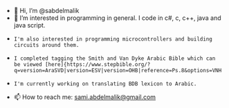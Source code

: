 - 👋 Hi, I’m @sabdelmalik
- 👀 I’m interested in programming in general. I code in c#, c, c++, java and java script.
-     I'm also interested in programming microcontrollers and building circuits around them.
-     I completed tagging the Smith and Van Dyke Arabic Bible which can be viewed [here]{https://www.stepbible.org/?q=version=AraSVD|version=ESV|version=OHB|reference=Ps.8&options=VNH&display=INTERLEAVED}.
-     I'm currently working on translating BDB lexicon to Arabic.
- 📫 How to reach me: sami.abdelmalik@gmail.com

<!---
sabdelmalik/sabdelmalik is a ✨ special ✨ repository because its `README.md` (this file) appears on your GitHub profile.
You can click the Preview link to take a look at your changes.
--->
